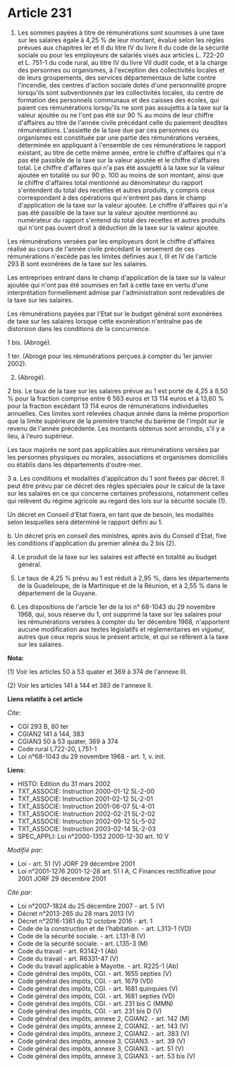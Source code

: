 # Article 231

1. Les sommes payées à titre de rémunérations sont soumises à une taxe sur les salaires égale à 4,25 % de leur montant,
évalué selon les règles prévues aux chapitres Ier et II du titre IV du livre II du code de la sécurité sociale ou pour les
employeurs de salariés visés aux articles L. 722-20 et L. 751-1 du code rural, au titre IV du livre VII dudit code, et à la
charge des personnes ou organismes, à l'exception des collectivités locales et de leurs groupements, des services
départementaux de lutte contre l'incendie, des centres d'action sociale dotés d'une personnalité propre lorsqu'ils sont
subventionnés par les collectivités locales, du centre de formation des personnels communaux et des caisses des écoles, qui
paient ces rémunérations lorsqu'ils ne sont pas assujettis à la taxe sur la valeur ajoutée ou ne l'ont pas été sur 90 % au
moins de leur chiffre d'affaires au titre de l'année civile précédant celle du paiement desdites rémunérations. L'assiette de
la taxe due par ces personnes ou organismes est constituée par une partie des rémunérations versées, déterminée en appliquant
à l'ensemble de ces rémunérations le rapport existant, au titre de cette même année, entre le chiffre d'affaires qui n'a pas
été passible de la taxe sur la valeur ajoutée et le chiffre d'affaires total. Le chiffre d'affaires qui n'a pas été assujetti
à la taxe sur la valeur ajoutée en totalité ou sur 90 p. 100 au moins de son montant, ainsi que le chiffre d'affaires total
mentionné au dénominateur du rapport s'entendent du total des recettes et autres produits, y compris ceux correspondant à des
opérations qui n'entrent pas dans le champ d'application de la taxe sur la valeur ajoutée. Le chiffre d'affaires qui n'a pas
été passible de la taxe sur la valeur ajoutée mentionné au numérateur du rapport s'entend du total des recettes et autres
produits qui n'ont pas ouvert droit à déduction de la taxe sur la valeur ajoutée.

Les rémunérations versées par les employeurs dont le chiffre d'affaires réalisé au cours de l'année civile précédant le
versement de ces rémunérations n'excède pas les limites définies aux I, III et IV de l'article 293 B sont exonérées de la
taxe sur les salaires.

Les entreprises entrant dans le champ d'application de la taxe sur la valeur ajoutée qui n'ont pas été soumises en fait à
cette taxe en vertu d'une interprétation formellement admise par l'administration sont redevables de la taxe sur les
salaires.

Les rémunérations payées par l'Etat sur le budget général sont exonérées de taxe sur les salaires lorsque cette exonération
n'entraîne pas de distorsion dans les conditions de la concurrence.

1 bis. (Abrogé).

1 ter. (Abrogé pour les rémunérations perçues à compter du 1er janvier 2002).

2. (Abrogé).

2 bis. Le taux de la taxe sur les salaires prévue au 1 est porté de 4,25 à 8,50 % pour la fraction comprise entre 6 563 euros
et 13 114 euros et à 13,60 % pour la fraction excédant 13 114 euros de rémunérations individuelles annuelles. Ces limites
sont relevées chaque année dans la même proportion que la limite supérieure de la première tranche du barème de l'impôt sur
le revenu de l'année précédente. Les montants obtenus sont arrondis, s'il y a lieu, à l'euro supérieur.

Les taux majorés ne sont pas applicables aux rémunérations versées par les personnes physiques ou morales, associations et
organismes domiciliés ou établis dans les départements d'outre-mer.

3 a. Les conditions et modalités d'application du 1 sont fixées par décret. Il peut être prévu par ce décret des règles
spéciales pour le calcul de la taxe sur les salaires en ce qui concerne certaines professions, notamment celles qui relèvent
du régime agricole au regard des lois sur la sécurité sociale (1).

Un décret en Conseil d'Etat fixera, en tant que de besoin, les modalités selon lesquelles sera déterminé le rapport défini au
1.

b. Un décret pris en conseil des ministres, après avis du Conseil d'Etat, fixe les conditions d'application du premier alinéa
du 2 bis (2).

4. Le produit de la taxe sur les salaires est affecté en totalité au budget général.

5. Le taux de 4,25 % prévu au 1 est réduit à 2,95 %, dans les départements de la Guadeloupe, de la Martinique et de la
Réunion, et à 2,55 % dans le département de la Guyane.

6. Les dispositions de l'article 1er de la loi n° 68-1043 du 29 novembre 1968, qui, sous réserve du 1, ont supprimé la taxe
sur les salaires pour les rémunérations versées à compter du 1er décembre 1968, n'apportent aucune modification aux textes
législatifs et réglementaires en vigueur, autres que ceux repris sous le présent article, et qui se réfèrent à la taxe sur
les salaires.

**Nota:**

(1) Voir les articles 50 à 53 quater et 369 à 374 de l'annexe III.

(2) Voir les articles 141 à 144 et 383 de l'annexe II.

**Liens relatifs à cet article**

_Cite_:

  - CGI 293 B, 80 ter
  - CGIAN2 141 à 144, 383
  - CGIAN3 50 à 53 quater, 369 à 374
  - Code rural L722-20, L751-1
  - Loi n°68-1043 du 29 novembre 1968 - art. 1, v. init.

**Liens**:

  - HISTO: Edition du 31 mars 2002
  - TXT_ASSOCIE: Instruction 2000-01-12 5L-2-00
  - TXT_ASSOCIE: Instruction 2001-02-12 5L-2-01
  - TXT_ASSOCIE: Instruction 2001-06-07 5L-4-01
  - TXT_ASSOCIE: Instruction 2002-02-21 5L-2-02
  - TXT_ASSOCIE: Instruction 2002-09-12 5L-5-02
  - TXT_ASSOCIE: Instruction 2003-02-14 5L-2-03
  - SPEC_APPLI: Loi n°2000-1352 2000-12-30 art. 10 V

_Modifié par_:

  - Loi - art. 51 (V) JORF 29 décembre 2001
  - Loi n°2001-1276 2001-12-28 art. 51 I A, C Finances rectificative pour 2001 JORF 29 décembre 2001

_Cité par_:

  - Loi n°2007-1824 du 25 décembre 2007 - art. 5 (V)
  - Décret n°2013-265 du 28 mars 2013 (V)
  - Décret n°2016-1361 du 12 octobre 2016 - art. 1
  - Code de la construction et de l'habitation. - art. L313-1 (VD)
  - Code de la sécurité sociale. - art. L131-8 (V)
  - Code de la sécurité sociale. - art. L135-3 (M)
  - Code du travail - art. R3142-1 (Ab)
  - Code du travail - art. R6331-47 (V)
  - Code du travail applicable à Mayotte. - art. R225-1 (Ab)
  - Code général des impôts, CGI. - art. 1655 septies (V)
  - Code général des impôts, CGI. - art. 1679 (VD)
  - Code général des impôts, CGI. - art. 1681 quinquies (V)
  - Code général des impôts, CGI. - art. 1681 septies (VD)
  - Code général des impôts, CGI. - art. 231 bis C (MMN)
  - Code général des impôts, CGI. - art. 231 bis D (V)
  - Code général des impôts, annexe 2, CGIAN2. - art. 142 (M)
  - Code général des impôts, annexe 2, CGIAN2. - art. 143 (V)
  - Code général des impôts, annexe 2, CGIAN2. - art. 383 (V)
  - Code général des impôts, annexe 3, CGIAN3. - art. 39 (V)
  - Code général des impôts, annexe 3, CGIAN3. - art. 51 (V)
  - Code général des impôts, annexe 3, CGIAN3. - art. 53 bis (V)
